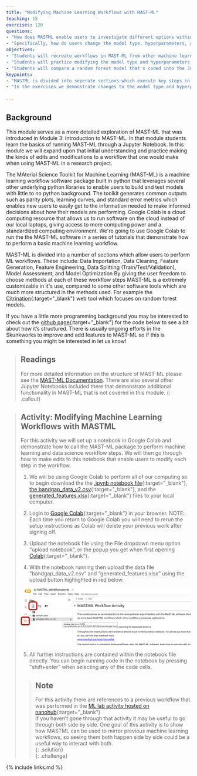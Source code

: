 ```yaml
---
title: "Modifying Machine Learning Workflows with MAST-ML"
teaching: 15
exercises: 120
questions:
- "How does MASTML enable users to investigate different options within a machine learning workflow?"
- "Specifically, how do users change the model type, hyperparameters, and define a grid search of hyperparameters?"
objectives:
- "Students will recreate workflows in MAST-ML from other machine learning software in (like Citrination or other base ML software packages like scikit-learn)."
- "Students will practice modifying the model type and hyperparameters within a machine learning workflow in MAST-ML by editing code in a Jupyter Notebook."
- "Students will compare a random forest model that's coded into the Jupyter Notebook to a model of their choice and assess the relative performance of the model types."
keypoints:
- "MASTML is divided into seperate sections which execute key steps in a machine learning workflow. By changing individual steps with a few lines of code we can change settings and configurations at each step."
- "In the exercises we demonstrate changes to the model type and hyperparemeters. Additionally changes can be made to data cleaning, feature generation/engineering, model assessment by making similar edits in the notebook."

---
```

## Background
This module serves as a more detailed exploration of MAST-ML that was introduced in Module 3: Introduction to MAST-ML. In that module students learn the basics of running MAST-ML through a Jupyter Notebook.
In this module we will expand upon that initial understanding and practice making the kinds of edits and modifications to a workflow that one would make when using MAST-ML in a research project.

  
The MAterial Science Toolkit for Machine Learning (MAST-ML) is a machine learning workflow software package built in python that leverages several other underlying python libraries to enable users to build and test models with little to no python background.
The toolkit generates common outputs such as parity plots, learning curves, and standard error metrics which enables new users to easily get to the information needed to make informed decisions about how their models are performing.
Google Colab is a cloud computing resource that allows us to run software on the cloud instead of our local laptops, giving access to more computing power and a standardized computing environment.
We're going to use Google Colab to run the the MAST-ML software in a series of tutorials that demonstrate how to perform a basic machine learning workflow.
  
MAST-ML is divided into a number of sections which allow users to perform ML workflows. These include: Data Importation, Data Cleaning, Feature Generation, Feature Engineering, Data Splitting (Train/Test/Validation), Model Assessment, and Model Optimization
By giving the user freedom to choose methods at each of these workflow steps MAST-ML is a extremely customizable in it's use, compared to some other software tools which are much more structured in the methods used. 
For example the [Citrination](https://citrination.com/users/sign_in){:target="_blank"} web tool which focuses on random forest models.
    
If you have a little more programming background you may be interested to check out the [github page](https://github.com/uw-cmg/MAST-ML){:target="_blank"} for the code below to see a bit about how it’s structured. There is usually ongoing efforts in the Skunkworks to improve and add features to MAST-ML so if this is something you might be interested in let us know!  
  
> ## Readings
> For more detailed information on the structure of MAST-ML please see the [MAST-ML Documentation](https://mastmldocs.readthedocs.io/en/latest/).
> There are also several other Jupyter Notebooks included there that demonstrate additional functionality in MAST-ML that is not covered in this module.
{: .callout}
  
> ## Activity: Modifying Machine Learning Workflows with MASTML
> For this activity we will set up a notebook in Google Colab and demonstrate how to call the MAST-ML package to perform machine learning and data science workflow steps.
> We will then go through how to make edits to this notebook that enable users to modify each step in the workflow.
>  
> 1. We will be using Google Colab to perform all of our computing so to begin download the the 
> [.ipynb notebook file](https://drive.google.com/file/d/14fVhdKl8eWxl-G_sJ1L7spmdGAJaLu1N/view?usp=sharing){:target="_blank"}, 
> [the bandgap_data_v2.csv](https://drive.google.com/file/d/1aQtXzo7wiHCpWQZTp4xOkA25Swxx9Gn8/view?usp=sharing){:target="_blank"}, 
> and the [generated_features.xlsx](https://docs.google.com/spreadsheets/d/10Oy_XdH51db9e769OqKtD9-agHk1L6ug/edit?usp=sharing&ouid=110973014880550868255&rtpof=true&sd=true){:target="_blank"} 
> files to your local computer.   
>  
> 2. Login to [Google Colab](https://colab.research.google.com/){:target="_blank"} in your browser. NOTE: Each time you return to Google Colab you will need to rerun the setup instructions as Colab will delete your previous work after signing off.
>  
> 3. Upload the notebook file using the File dropdown menu option “upload notebook”, or the popup you get when first opening [Colab](https://colab.research.google.com/){:target="_blank"}.  
>  
> 4. With the notebook running then upload the data file “bandgap_data_v2.csv” and “generated_features.xlsx” using the upload button highlighted in red below.  
>  
> ![Uploading Data to Colab](../fig/workflows_1.png "Uploading data to Colab")    
>  
> 5. All further instructions are contained within the notebook file directly. You can begin running code in the notebook by pressing "shift+enter" when selecting any of the code cells.  
>  
> > ## Note
> >  
> > For this activity there are references to a previous workflow that was performed in the [ML lab activity hosted on nanohub](https://nanohub.org/tools/intromllab){:target="_blank"}   
> > If you haven’t gone through that activity it may be useful to go through both side by side. One goal of this activity is to show how MASTML can be used to mirror previous machine learning workflows, so seeing them both happen side by side could be a useful way to interact with both.  
> {: .solution}  
{: .challenge}
  
{% include links.md %}


